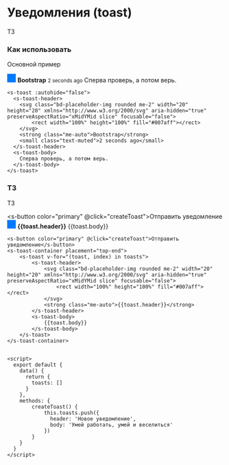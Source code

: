 # Уведомления (toast)

ТЗ

### Как использовать
Основной пример

<s-toast :autohide="false">
  <s-toast-header>
    <svg class="bd-placeholder-img rounded me-2" width="20" height="20" xmlns="http://www.w3.org/2000/svg" aria-hidden="true" preserveAspectRatio="xMidYMid slice" focusable="false">
        <rect width="100%" height="100%" fill="#007aff"></rect>
    </svg>
    <strong class="me-auto">Bootstrap</strong>
    <small class="text-muted">2 seconds ago</small>
  </s-toast-header>
  <s-toast-body>
    Сперва проверь, а потом верь.
  </s-toast-body>  
</s-toast>

``` vue
<s-toast :autohide="false">
  <s-toast-header>
    <svg class="bd-placeholder-img rounded me-2" width="20" height="20" xmlns="http://www.w3.org/2000/svg" aria-hidden="true" preserveAspectRatio="xMidYMid slice" focusable="false">
        <rect width="100%" height="100%" fill="#007aff"></rect>
    </svg>
    <strong class="me-auto">Bootstrap</strong>
    <small class="text-muted">2 seconds ago</small>
  </s-toast-header>
  <s-toast-body>
    Сперва проверь, а потом верь.
  </s-toast-body>  
</s-toast>
```

### ТЗ
ТЗ

<s-button color="primary" @click="createToast">Отправить уведомление</s-button>
<s-toast-container placement="top-end">
    <s-toast v-for="(toast, index) in toasts">
        <s-toast-header dismissible>
            <svg class="bd-placeholder-img rounded me-2" width="20" height="20" xmlns="http://www.w3.org/2000/svg" aria-hidden="true" preserveAspectRatio="xMidYMid slice" focusable="false">
                <rect width="100%" height="100%" fill="#007aff"></rect>
            </svg>
            <strong class="me-auto">{{toast.header}}</strong>
        </s-toast-header>
        <s-toast-body>
            {{toast.body}}
        </s-toast-body>  
    </s-toast>
</s-toast-container>


<script>
  export default {
    data() {
      return { 
        toasts: []
      }
    },
    methods: {
        createToast() {
            this.toasts.push({
              header: 'Новое уведомление',
              body: 'Умей работать, умей и веселиться'
            })
        }
    }
  }
</script>


``` vue
<s-button color="primary" @click="createToast">Отправить уведомление</s-button>
<s-toast-container placement="top-end">
    <s-toast v-for="(toast, index) in toasts">
        <s-toast-header>
            <svg class="bd-placeholder-img rounded me-2" width="20" height="20" xmlns="http://www.w3.org/2000/svg" aria-hidden="true" preserveAspectRatio="xMidYMid slice" focusable="false">
                <rect width="100%" height="100%" fill="#007aff"></rect>
            </svg>
            <strong class="me-auto">{{toast.header}}</strong>
        </s-toast-header>
        <s-toast-body>
            {{toast.body}}
        </s-toast-body>  
    </s-toast>
</s-toast-container>


<script>
  export default {
    data() {
      return { 
        toasts: []
      }
    },
    methods: {
        createToast() {
            this.toasts.push({
              header: 'Новое уведомление',
              body: 'Умей работать, умей и веселиться'
            })
        }
    }
  }
</script>
```


